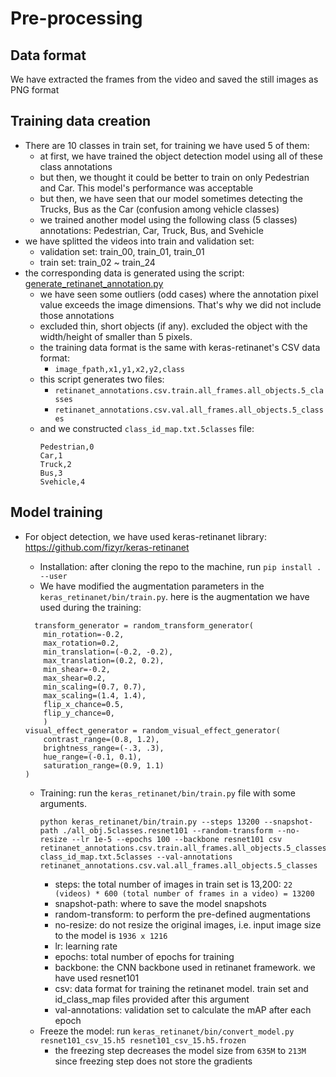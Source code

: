 # Pre-processing
## Data format
We have extracted the frames from the video and saved the still images as PNG format

## Training data creation
- There are 10 classes in train set, for training we have used 5 of them: 
    - at first, we have trained the object detection model using all of these class annotations
    - but then, we thought it could be better to train on only Pedestrian and Car. This model's performance was acceptable
    - but then, we have seen that our model sometimes detecting the Trucks, Bus as the Car (confusion among vehicle classes)
    - we trained another model using the following class (5 classes) annotations: Pedestrian, Car, Truck, Bus, and Svehicle
- we have splitted the videos into train and validation set:
    - validation set: train_00, train_01, train_01
    - train set: train_02 ~ train_24
- the corresponding data is generated using the script: [generate_retinanet_annotation.py](src/generate_retinanet_annotation.py)
    - we have seen some outliers (odd cases) where the annotation pixel value exceeds the image dimensions. That's why we did not include those annotations
    - excluded thin, short objects (if any). excluded the object with the width/height of smaller than 5 pixels.
    - the training data format is the same with keras-retinanet's CSV data format:
        - ```image_fpath,x1,y1,x2,y2,class```
    - this script generates two files:
        - ```retinanet_annotations.csv.train.all_frames.all_objects.5_classes```
        - ```retinanet_annotations.csv.val.all_frames.all_objects.5_classes```
    - and we constructed `class_id_map.txt.5classes` file:
        ```
        Pedestrian,0
        Car,1
        Truck,2
        Bus,3
        Svehicle,4
      ```

## Model training
- For object detection, we have used keras-retinanet library: https://github.com/fizyr/keras-retinanet
    - Installation: after cloning the repo to the machine, run `pip install . --user` 
    - We have modified the augmentation parameters in the `keras_retinanet/bin/train.py`. here is the augmentation we have used during the training:
    ```
      transform_generator = random_transform_generator(
        min_rotation=-0.2,
        max_rotation=0.2,
        min_translation=(-0.2, -0.2),
        max_translation=(0.2, 0.2),
        min_shear=-0.2,
        max_shear=0.2,
        min_scaling=(0.7, 0.7),
        max_scaling=(1.4, 1.4),
        flip_x_chance=0.5,
        flip_y_chance=0,
        )
    visual_effect_generator = random_visual_effect_generator(
        contrast_range=(0.8, 1.2),
        brightness_range=(-.3, .3),
        hue_range=(-0.1, 0.1),
        saturation_range=(0.9, 1.1)
    )
    ```

    - Training: run the `keras_retinanet/bin/train.py` file with some arguments.
        ```
        python keras_retinanet/bin/train.py --steps 13200 --snapshot-path ./all_obj.5classes.resnet101 --random-transform --no-resize --lr 1e-5 --epochs 100 --backbone resnet101 csv retinanet_annotations.csv.train.all_frames.all_objects.5_classes class_id_map.txt.5classes --val-annotations retinanet_annotations.csv.val.all_frames.all_objects.5_classes
      ```
        - steps: the total number of images in train set is 13,200: `22 (videos) * 600 (total number of frames in a video) = 13200`
        - snapshot-path: where to save the model snapshots
        - random-transform: to perform the pre-defined augmentations
        - no-resize: do not resize the original images, i.e. input image size to the model is `1936 x 1216`
        - lr: learning rate
        - epochs: total number of epochs for training
        - backbone: the CNN backbone used in retinanet framework. we have used resnet101
        - csv: data format for training the retinanet model. train set and id_class_map files provided after this argument
        - val-annotations: validation set to calculate the mAP after each epoch
    - Freeze the model: run `keras_retinanet/bin/convert_model.py resnet101_csv_15.h5 resnet101_csv_15.h5.frozen`
        - the freezing step decreases the model size from `635M` to `213M` since freezing step does not store the gradients
     
